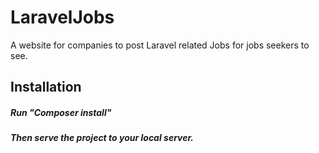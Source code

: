 # LaravelJobs
A website for companies to post Laravel related Jobs for jobs seekers to see.
## Installation
##### Run "Composer install"
##### Then serve the project to your local server. 
